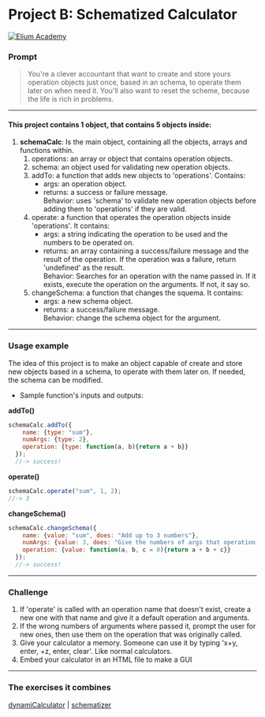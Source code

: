 # Project B: Schematized Calculator

[![Elium Academy](http://www.zoomby.es/img/Elium-Logo-200-px-Black-PNG.png)](http://www.elium.academy)


### Prompt

> You're a clever accountant that want to create and store yours operation objects just once, based in an schema, to operate them later on when need it. You'll also want to reset the scheme, because the life is rich in problems.

---

#### This project contains 1 object, that contains 5 objects inside:  

1. **schemaCalc**: Is the main object, containing all the objects, arrays and functions within.  
   1. operations: an array or object that contains operation objects.  
   2. schema: an object used for validating new operation objects.  
   3. addTo: a function that adds new objects to 'operations'. Contains:  
		- args: an operation object.  
		- returns: a success or failure message.  
Behavior: uses 'schema' to validate new operation objects before adding them to 'operations' if they are valid.  
   4. operate: a function that operates the operation objects inside 'operations'. It contains:  
  		- args: a string indicating the operation to be used and the numbers to be operated on.  
  		- returns: an array containing a success/failure message and the result of the operation. If the operation was a failure, return 'undefined' as the result.  
Behavior: Searches for an operation with the name passed in. If it exists, execute the operation on the arguments. If not, it say so.  
   5. changeSchema: a function that changes the squema. It contains:  
		- args: a new schema object.  
		- returns: a success/failure message.  
Behavior: change the schema object for the argument.  

---

### Usage example

The idea of this project is to make an object capable of create and store new objects based in a schema, to operate with them later on. If needed, the schema can be modified.

 * Sample function's inputs and outputs:  

 **addTo()**  

```javascript
schemaCalc.addTo({
    name: {type: "sum"},
    numArgs: {type: 2},
    operation: {type: function(a, b){return a + b}}
  });
  //-> success!
```
**operate()**  

```javascript
schemaCalc.operate("sum", 1, 2);
//-> 3
```
**changeSchema()**  

```javascript
schemaCalc.changeSchema({
    name: {value: "sum", does: "Add up to 3 numbers"},
    numArgs: {value: 3, does: "Give the numbers of args that operation takes"},
    operation: {value: function(a, b, c = 0){return a + b + c}}
  });
  //-> success!
```

---

### Challenge

1. If 'operate' is called with an operation name that doesn't exist, create a new one with that name and give it a default operation and arguments.  
2. If the wrong numbers of arguments where passed it, prompt the user for new ones, then use them on the operation that was originally called.    
3. Give your calculator a memory.  Someone can use it by typing 'x+y, enter, +z, enter, clear'.  Like normal calculators.  
4. Embed your calculator in an HTML file to make a GUI

---

### The exercises it combines

[dynamiCalculator](https://github.com/gloaysa/demoPorfolio/tree/prompt-style/ph1-nonode/ph1w1/dynamiCalculator)  |  [schematizer](https://github.com/gloaysa/demoPorfolio/tree/prompt-style/ph1-nonode/ph1w1/schematizer)
